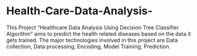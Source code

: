 # Health-Care-Data-Analysis-
This Project “Healthcare Data Analysis Using Decision Tree Classifier Algorithm” aims to predict the  health related diseases based on the data it gets trained. The major technologies involved in this project are  Data collection, Data processing, Encoding, Model Training, Prediction.
